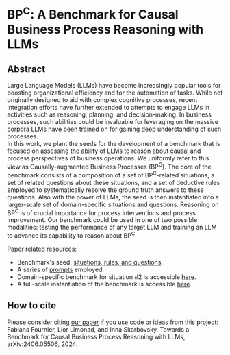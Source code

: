 # BP<sup>C</sup>: A Benchmark for Causal Business Process Reasoning with LLMs
## Abstract
Large Language Models (LLMs) have become increasingly popular tools for boosting organizational efficiency and for the automation of tasks. While not originally designed to aid with complex cognitive processes, recent integration efforts have further extended to attempts to engage LLMs in activities such as reasoning, planning, and decision-making. In business processes, such abilities could be invaluable for leveraging on the massive corpora LLMs have been trained on for gaining deep understanding of such processes.  
In this work, we plant the seeds for the development of a benchmark that is focused on assessing the ability of LLMs to reason about causal and process perspectives of business operations. We uniformly refer to this view as Causally-augmented Business Processes (BP<sup>C</sup>). 
The core of the benchmark consists of a composition of a set of BP<sup>C</sup>-related situations, a set of related questions about these situations, and a set of deductive rules employed to systematically resolve the ground truth answers to these questions. Also with the power of LLMs, the seed is then instantiated into a larger-scale set of domain-specific situations and questions.
Reasoning on BP<sup>C</sup> is of crucial importance for process interventions and process improvement. Our benchmark could be used in one of two possible modalities: testing the performance of any target LLM and training an LLM to advance its capability to reason about BP<sup>C</sup>.

Paper related resources:
- Benchmark's seed: [situations, rules, and questions](https://github.com/IBM/SAX/blob/main/NLP4BPM2024/situations-rules-questions.md).
- A series of [prompts](https://github.com/IBM/SAX/blob/main/NLP4BPM2024/prompts.md) employed.
- Domain-specific benchmark for situation \#2 is accessible [here](https://github.com/IBM/SAX/blob/main/NLP4BPM2024/domain-specific-benchmark-situation-2.xlsx).
- A full-scale instantiation of the benchmark is accessible [here](https://huggingface.co/datasets/ibm/BPC).
  
## How to cite
Please consider citing [our paper](https://arxiv.org/abs/2406.05506) if you use code or ideas from this project:\
Fabiana Fournier, Lior Limonad, and Inna Skarbovsky, Towards a Benchmark for Causal Business Process Reasoning with LLMs, arXiv:2406.05506, 2024.
